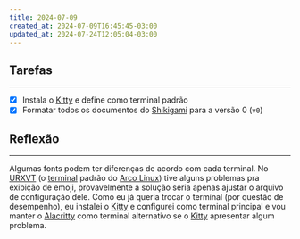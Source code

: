 ```yaml
---
title: 2024-07-09
created_at: 2024-07-09T16:45:45-03:00
updated_at: 2024-07-24T12:05:04-03:00
---
```

## Tarefas
---
- [X] Instala o [Kitty](../../../sementes/2024/07/2024-07-09-Terminal_Kitty.md) e define como terminal padrão
- [x] Formatar todos os documentos do [Shikigami](../../../sementes/2024/06/2024-06-30-Shikigami.md) para a versão 0 (`v0`)

##  Reflexão
---
Algumas fonts podem ter diferenças de acordo com cada terminal. No [URXVT](../../../sementes/2024/07/2024-07-09-Terminal_URXVT.md) (o [terminal](../../../sementes/2024/07/2024-07-09-Emulador_de_terminal.md) padrão do [Arco Linux](../../../sementes/2024/07/2024-07-07-Arco_Linux.md)) tive alguns problemas pra exibição de emoji, provavelmente a solução seria apenas ajustar o arquivo de configuração dele. Como eu já queria trocar o terminal (por questão de desempenho), eu instalei o [Kitty](../../../sementes/2024/07/2024-07-09-Terminal_Kitty.md) e configurei como terminal principal e vou manter o [Alacritty](../../../sementes/2024/07/2024-07-09-Terminal_Alacritty.md) como terminal alternativo se o [Kitty](../../../sementes/2024/07/2024-07-09-Terminal_Kitty.md) apresentar algum problema.